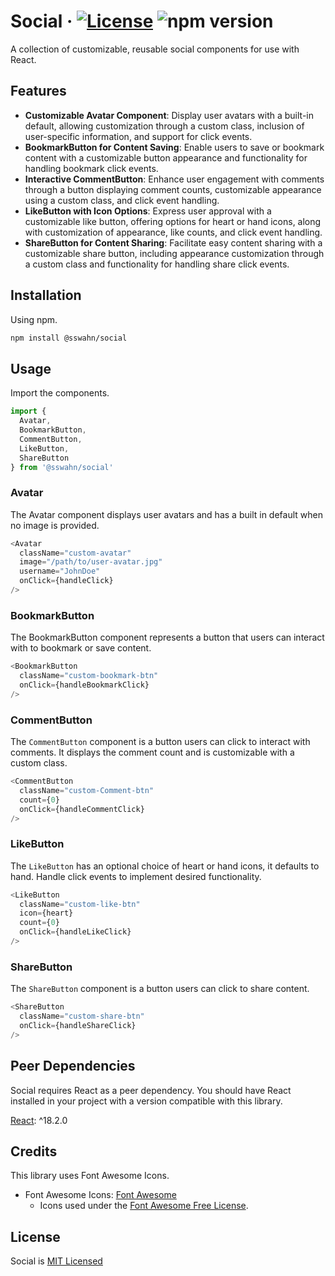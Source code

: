 # Social · [![License](https://img.shields.io/badge/License-MIT-blue.svg)](https://github.com/sswahn/social/blob/main/LICENSE) ![npm version](https://img.shields.io/npm/v/@sswahn/social)

A collection of customizable, reusable social components for use with React.  

## Features
- **Customizable Avatar Component**: Display user avatars with a built-in default, allowing customization through a custom class, inclusion of user-specific information, and support for click events.
- **BookmarkButton for Content Saving**: Enable users to save or bookmark content with a customizable button appearance and functionality for handling bookmark click events.
- **Interactive CommentButton**: Enhance user engagement with comments through a button displaying comment counts, customizable appearance using a custom class, and click event handling.
- **LikeButton with Icon Options**: Express user approval with a customizable like button, offering options for heart or hand icons, along with customization of appearance, like counts, and click event handling.
- **ShareButton for Content Sharing**: Facilitate easy content sharing with a customizable share button, including appearance customization through a custom class and functionality for handling share click events.
  
## Installation
Using npm.
```bash
npm install @sswahn/social
```  

## Usage
Import the components.
```javascript
import {
  Avatar,
  BookmarkButton,
  CommentButton,
  LikeButton,
  ShareButton
} from '@sswahn/social'
```

### Avatar
The Avatar component displays user avatars and has a built in default when no image is provided.
```javascript
<Avatar
  className="custom-avatar"
  image="/path/to/user-avatar.jpg"
  username="JohnDoe"
  onClick={handleClick}
/>
```  

### BookmarkButton
The BookmarkButton component represents a button that users can interact with to bookmark or save content.
```javascript
<BookmarkButton
  className="custom-bookmark-btn"
  onClick={handleBookmarkClick}
/>
```  

### CommentButton
The `CommentButton` component is a button users can click to interact with comments. It displays the comment count and is customizable with a custom class.
```javascript
<CommentButton
  className="custom-Comment-btn"
  count={0}
  onClick={handleCommentClick}
/>
```  

### LikeButton
The `LikeButton` has an optional choice of heart or hand icons, it defaults to hand. Handle click events to implement desired functionality.
```javascript
<LikeButton
  className="custom-like-btn"
  icon={heart}
  count={0}
  onClick={handleLikeClick}
/>
```  

### ShareButton
The `ShareButton` component is a button users can click to share content.
```javascript
<ShareButton
  className="custom-share-btn"
  onClick={handleShareClick}
/>
```

## Peer Dependencies
Social requires React as a peer dependency. You should have React installed in your project with a version compatible with this library.  

[React](https://reactjs.org/): ^18.2.0  

## Credits
This library uses Font Awesome Icons.
- Font Awesome Icons: [Font Awesome](https://fontawesome.com/)
  - Icons used under the [Font Awesome Free License](https://fontawesome.com/license/free).


## License
Social is [MIT Licensed](https://github.com/sswahn/social/blob/main/LICENSE)
